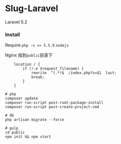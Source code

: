 # Slug-Laravel

Laravel 5.2

### Install

Require
    `php -v >= 5.5.9` `nodejs`

Nginx 指到`public`目录下
```
    location / {
        if (!-e $request_filename) {
            rewrite  ^(.*)$  /index.php?s=$1  last;
            break;
        }
    }
 ```

```
# php
composer update
composer run-script post-root-package-install
composer run-script post-create-project-cmd

# db
php artisan migrate --force

# gulp
cd public
npm init && npm start
```